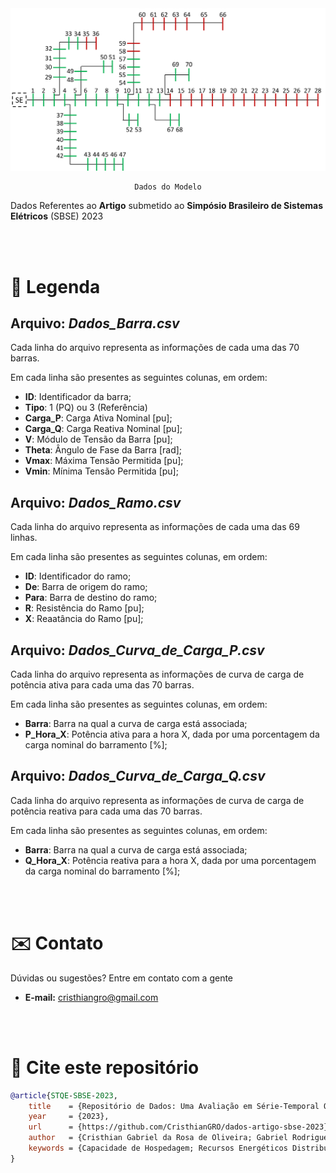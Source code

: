 <div align="center">
    <img src="../.github/Imagens/Modelo_Clusterizado.png" style="width: 60vw">
    
    Dados do Modelo
</div>

Dados Referentes ao **Artigo** submetido ao **Simpósio Brasileiro de Sistemas Elétricos** (SBSE) 2023

<br><br>

# 🔎 Legenda

## Arquivo: _Dados_Barra.csv_

Cada linha do arquivo representa as informações de cada uma das 70 barras.

Em cada linha são presentes as seguintes colunas, em ordem:

- **ID**: Identificador da barra;
- **Tipo**: 1 (PQ) ou 3 (Referência)
- **Carga_P**: Carga Ativa Nominal [pu];
- **Carga_Q**: Carga Reativa Nominal [pu];
- **V**: Módulo de Tensão da Barra [pu];
- **Theta**: Ângulo de Fase da Barra [rad];
- **Vmax**: Máxima Tensão Permitida [pu];
- **Vmin**: Mínima Tensão Permitida [pu];

## Arquivo: _Dados_Ramo.csv_

Cada linha do arquivo representa as informações de cada uma das 69 linhas.

Em cada linha são presentes as seguintes colunas, em ordem:

- **ID**: Identificador do ramo;
- **De**: Barra de origem do ramo;
- **Para**: Barra de destino do ramo;
- **R**: Resistência do Ramo [pu];
- **X**: Reaatância do Ramo [pu];

## Arquivo: _Dados_Curva_de_Carga_P.csv_

Cada linha do arquivo representa as informações de curva de carga de potência ativa para cada uma das 70 barras.

Em cada linha são presentes as seguintes colunas, em ordem:

- **Barra**: Barra na qual a curva de carga está associada;
- **P_Hora_X**: Potência ativa para a hora X, dada por uma porcentagem da carga nominal do barramento [%];

## Arquivo: _Dados_Curva_de_Carga_Q.csv_

Cada linha do arquivo representa as informações de curva de carga de potência reativa para cada uma das 70 barras.

Em cada linha são presentes as seguintes colunas, em ordem:

- **Barra**: Barra na qual a curva de carga está associada;
- **Q_Hora_X**: Potência reativa para a hora X, dada por uma porcentagem da carga nominal do barramento [%];

<br><br>

# ✉️ Contato

Dúvidas ou sugestões? Entre em contato com a gente
- **E-mail:** cristhiangro@gmail.com

<br><br>

# 💬 Cite este repositório

```bibtex
@article{STQE-SBSE-2023,
    title    = {Repositório de Dados: Uma Avaliação em Série-Temporal Quase-Estática da Capacidade de Hospedagem de Geração FV em Redes de Distribuição},
    year     = {2023},
    url      = {https://github.com/CristhianGRO/dados-artigo-sbse-2023},
    author   = {Cristhian Gabriel da Rosa de Oliveira; Gabriel Rodrigues Tremeschin},
    keywords = {Capacidade de Hospedagem; Recursos Energéticos Distribuídos; Redes de Distribuição; Sistemas Fotovoltaicos.},
}
```
